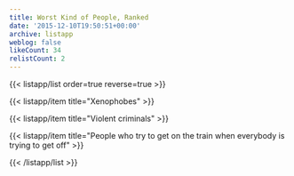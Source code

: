 ```yaml
---
title: Worst Kind of People, Ranked
date: '2015-12-10T19:50:51+00:00'
archive: listapp
weblog: false
likeCount: 34
relistCount: 2
---
```



{{< listapp/list order=true reverse=true >}}

   {{< listapp/item title="Xenophobes" >}}

   {{< listapp/item title="Violent criminals" >}}

   {{< listapp/item title="People who try to get on the train when everybody is trying to get off" >}}

{{< /listapp/list >}}

